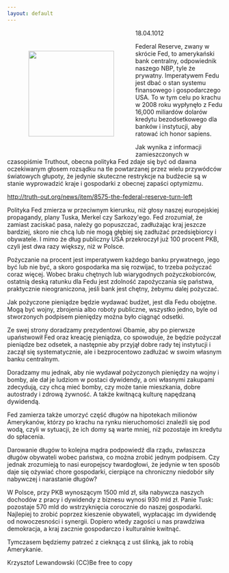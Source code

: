 ```yaml
---
layout: default
---
```

<img src="{{site.baseurl}}\articles\pictures\465.bernanke.jpg" align="left" hspace="50" vspace="50" width="200"><!--107--><p>
18.04.1012</p><p>Federal Reserve, zwany w skrócie Fed, to amerykański bank centralny, odpowiednik naszego NBP, tyle że prywatny. Imperatywem Fedu jest dbać o stan systemu finansowego i gospodarczego USA. To w tym celu po krachu w 2008 roku wypłynęło z Fedu 16,000 miliardów dolarów kredytu bezodsetkowego dla banków i instytucji, aby ratować ich honor sapiens.</p><p>Jak wynika z informacji zamieszczonych w czasopiśmie Truthout, obecna polityka Fed zdaje się być od dawna oczekiwanym głosem rozsądku na tle powtarzanej przez wielu przywódców światowych głupoty, że jedynie skuteczne restrykcje na budżecie są w stanie wyprowadzić kraje i gospodarki z obecnej zapaści optymizmu.</p><p><a href="http://truth-out.org/news/item/8575-the-federal-reserve-turn-left" title="Imperatyw Fedu" target="">http://truth-out.org/news/item/8575-the-federal-reserve-turn-left</a></p><p></p><p>Polityka Fed zmierza w przeciwnym kierunku, niż głosy naszej europejskiej propagandy, plany Tuska, Merkel czy Sarkozy'ego. Fed zrozumiał, że zamiast zaciskać pasa, należy go popuszczać, zadłużając kraj jeszcze bardziej, skoro nie chcą lub nie mogą głębiej się zadłużać przedsiębiorcy i obywatele. I mimo że dług publiczny USA przekroczył już 100 procent PKB, czyli jest dwa razy większy, niż w Polsce.</p><p>Pożyczanie na procent jest imperatywem każdego banku prywatnego, jego być lub nie być, a skoro gospodarka ma się rozwijać, to trzeba pożyczać coraz więcej. Wobec braku chętnych lub wiarygodnych pożyczkobiorców, ostatnią deską ratunku dla Fedu jest zdolność zapożyczania się państwa, praktycznie nieograniczona, jeśli bank jest chętny, żebymu dalej pożyczać.</p><p>Jak pożyczone pieniądze będzie wydawać budżet, jest dla Fedu obojętne. Mogą być wojny, zbrojenia albo roboty publiczne, wszystko jedno, byle od stworzonych podpisem pieniędzy można było ciągnąć odsetki.</p><p>Ze swej strony doradzamy prezydentowi Obamie, aby po pierwsze upaństwowił Fed oraz kreację pieniądza, co spowoduje, że będzie pożyczał pieniądze bez odsetek, a następnie aby przyjął dobre rady tej instytucji i zaczął się systematycznie, ale i bezprocentowo zadłużać w swoim własnym banku centralnym.</p><p>Doradzamy mu jednak, aby nie wydawał pożyczonych pieniędzy na wojny i bomby, ale dał je ludziom w postaci dywidendy, a oni własnymi zakupami zdecydują, czy chcą mieć bomby, czy może tanie mieszkania, dobre autostrady i zdrową żywność. A także kwitnącą kulturę napędzaną dywidendą.</p><p>Fed zamierza także umorzyć część długów na hipotekach milionów Amerykanów, którzy po krachu na rynku nieruchomości znaleźli się pod wodą, czyli w sytuacji, że ich domy są warte mniej, niż pozostaje im kredytu do spłacenia.</p><p>Darowanie długów to kolejna mądra podpowiedź dla rządu, zwłaszcza długów obywateli wobec państwa, co można zrobić jednym podpisem. Czy jednak zrozumieją to nasi europejscy twardogłowi, że jedynie w ten sposób daje się ożywiać chore gospodarki, cierpiące na chroniczny niedobór siły nabywczej i narastanie długów?</p><p>W Polsce, przy PKB wynoszącym 1500 mld zł, siła nabywcza naszych dochodów z pracy i dywidendy z biznesu wynosi 930 mld zł. Panie Tusk: pozostaje 570 mld do wstrzyknięcia corocznie do naszej gospodarki. Najlepiej to zrobić poprzez kieszenie obywateli, wypłacając im dywidendę od nowoczesności i synergii. Dopiero wtedy zagości u nas prawdziwa demokracja, a kraj zacznie gospodarczo i kulturalnie kwitnąć.</p><p>Tymczasem będziemy patrzeć z cieknącą z ust ślinką, jak to robią Amerykanie.</p><p>Krzysztof Lewandowski (CC)Be free to copy</p><p></p><p></p><p></p>